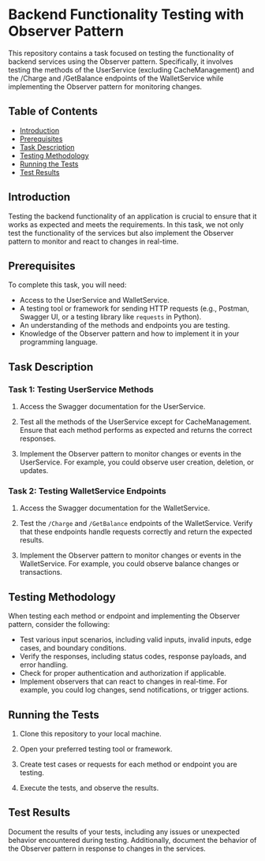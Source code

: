 # Backend Functionality Testing with Observer Pattern

This repository contains a task focused on testing the functionality of backend services using the Observer pattern. Specifically, it involves testing the methods of the UserService (excluding CacheManagement) and the /Charge and /GetBalance endpoints of the WalletService while implementing the Observer pattern for monitoring changes.

## Table of Contents
- [Introduction](#introduction)
- [Prerequisites](#prerequisites)
- [Task Description](#task-description)
- [Testing Methodology](#testing-methodology)
- [Running the Tests](#running-the-tests)
- [Test Results](#test-results)

## Introduction

Testing the backend functionality of an application is crucial to ensure that it works as expected and meets the requirements. In this task, we not only test the functionality of the services but also implement the Observer pattern to monitor and react to changes in real-time.

## Prerequisites

To complete this task, you will need:

- Access to the UserService and WalletService.
- A testing tool or framework for sending HTTP requests (e.g., Postman, Swagger UI, or a testing library like `requests` in Python).
- An understanding of the methods and endpoints you are testing.
- Knowledge of the Observer pattern and how to implement it in your programming language.

## Task Description

### Task 1: Testing UserService Methods

1. Access the Swagger documentation for the UserService.

2. Test all the methods of the UserService except for CacheManagement. Ensure that each method performs as expected and returns the correct responses.

3. Implement the Observer pattern to monitor changes or events in the UserService. For example, you could observe user creation, deletion, or updates.

### Task 2: Testing WalletService Endpoints

1. Access the Swagger documentation for the WalletService.

2. Test the `/Charge` and `/GetBalance` endpoints of the WalletService. Verify that these endpoints handle requests correctly and return the expected results.

3. Implement the Observer pattern to monitor changes or events in the WalletService. For example, you could observe balance changes or transactions.

## Testing Methodology

When testing each method or endpoint and implementing the Observer pattern, consider the following:

- Test various input scenarios, including valid inputs, invalid inputs, edge cases, and boundary conditions.
- Verify the responses, including status codes, response payloads, and error handling.
- Check for proper authentication and authorization if applicable.
- Implement observers that can react to changes in real-time. For example, you could log changes, send notifications, or trigger actions.

## Running the Tests

1. Clone this repository to your local machine.

2. Open your preferred testing tool or framework.

3. Create test cases or requests for each method or endpoint you are testing.

4. Execute the tests, and observe the results.

## Test Results

Document the results of your tests, including any issues or unexpected behavior encountered during testing. Additionally, document the behavior of the Observer pattern in response to changes in the services.
